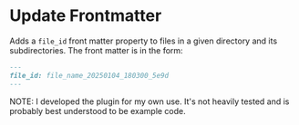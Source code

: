 # Update Frontmatter

Adds a `file_id` front matter property to files in a given directory and its subdirectories. The front matter is in the form:

```markdown
---
file_id: file_name_20250104_180300_5e9d
---
```

NOTE: I developed the plugin for my own use. It's not heavily tested and is probably best understood to be example code.
